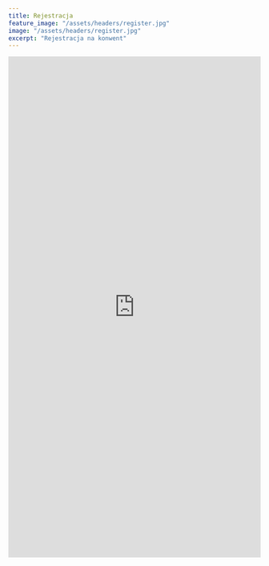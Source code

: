 ```yaml
---
title: Rejestracja
feature_image: "/assets/headers/register.jpg"
image: "/assets/headers/register.jpg"
excerpt: "Rejestracja na konwent"
---
```


<iframe src="https://docs.google.com/forms/d/e/1FAIpQLSepFiSE4QNW8CU9uV2-PnTHNaQK1Cxh1coJvvp0dOLgrG-5hQ/viewform?embedded=true" width="100%" height="1000" frameborder="0" marginheight="0" marginwidth="0">W razie problemów z rejestracją skontaktuj się z nami bezpośrednio.</iframe>
